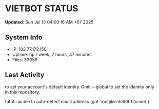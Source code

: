 # VIETBOT STATUS
**Updated**: Sun Jul 13 04:00:16 AM +07 2025

## System Info
- IP: 103.77.172.150
- Uptime: up 1 week, 7 hours, 47 minutes
- Files: 33059

## Last Activity

to set your account's default identity.
Omit --global to set the identity only in this repository.

fatal: unable to auto-detect email address (got 'root@vinh3690.(none)')
